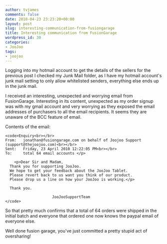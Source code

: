 ```yaml
---
author: tvjames
comments: false
date: 2010-04-23 23:23:20+00:00
layout: post
slug: interesting-communication-from-fusiongarage
title: Interesting communication from FusionGarage
wordpress_id: 30
categories:
- JooJoo
tags:
- joojoo
---
```


Logging into my hotmail account to get the details of the sellers for the previous post I checked my Junk Mail folder, as I have my hotmail account's junk mail setting to only allow whitelisted senders, everything else ends up in the junk mail.

I received an interesting, unexpected and worrying email from FusionGarage. Interesting in its content, unexpected as my order signup was with my gmail account and very worrying as they exposed the email addresses of purchasers to all the email recipients. It seems they are unaware of the BCC feature of email.

Contents of the email:



    <code>Enquiry‏<br></br>
    From:   jonathan@fusiongarage.com on behalf of Joojoo Support (support@thejoojoo.com)<br></br>
    Sent:   Friday, 23 April 2010 12:22:05 PM<br></br>
    To:     total 64 email accounts </p>

    	<p>Dear Sir and Madam,
      Thank you for supporting JooJoo.
      We hope to get your feedback about the JooJoo Tablet.
      Please revert back to us want you think of our product.
      Please drop us a line on how your JooJoo is working.</p>

      Thank you.

                         JooJooSupportTeam
    </code>

So that pretty much confirms that a total of 64 orders were shipped in the initial batch and everyone that ordered one now knows the paypal email of everyone else.

Well done fusion garage, you've just committed a pretty stupid act of oversharing!
